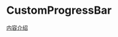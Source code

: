 # CustomProgressBar
[内容介绍](https://blog.csdn.net/qq_36425505/article/details/129118922?csdn_share_tail=%7B%22type%22%3A%22blog%22%2C%22rType%22%3A%22article%22%2C%22rId%22%3A%22129118922%22%2C%22source%22%3A%22qq_36425505%22%7D)


